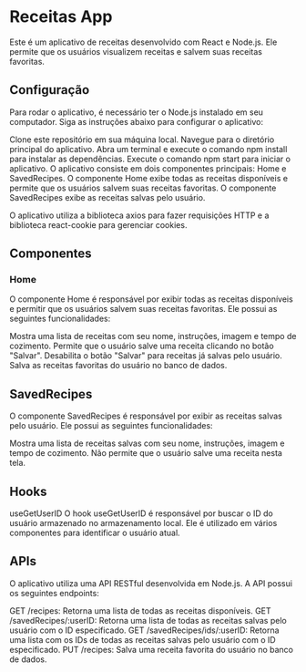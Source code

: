 # Receitas App
Este é um aplicativo de receitas desenvolvido com React e Node.js. Ele permite que os usuários visualizem receitas e salvem suas receitas favoritas.

## Configuração
Para rodar o aplicativo, é necessário ter o Node.js instalado em seu computador. Siga as instruções abaixo para configurar o aplicativo:

Clone este repositório em sua máquina local.
Navegue para o diretório principal do aplicativo.
Abra um terminal e execute o comando npm install para instalar as dependências.
Execute o comando npm start para iniciar o aplicativo.
O aplicativo consiste em dois componentes principais: Home e SavedRecipes. O componente Home exibe todas as receitas disponíveis e permite que os usuários salvem suas receitas favoritas. O componente SavedRecipes exibe as receitas salvas pelo usuário.

O aplicativo utiliza a biblioteca axios para fazer requisições HTTP e a biblioteca react-cookie para gerenciar cookies.

## Componentes
### Home
O componente Home é responsável por exibir todas as receitas disponíveis e permitir que os usuários salvem suas receitas favoritas. Ele possui as seguintes funcionalidades:

Mostra uma lista de receitas com seu nome, instruções, imagem e tempo de cozimento.
Permite que o usuário salve uma receita clicando no botão "Salvar".
Desabilita o botão "Salvar" para receitas já salvas pelo usuário.
Salva as receitas favoritas do usuário no banco de dados.

## SavedRecipes
O componente SavedRecipes é responsável por exibir as receitas salvas pelo usuário. Ele possui as seguintes funcionalidades:

Mostra uma lista de receitas salvas com seu nome, instruções, imagem e tempo de cozimento.
Não permite que o usuário salve uma receita nesta tela.

## Hooks
useGetUserID
O hook useGetUserID é responsável por buscar o ID do usuário armazenado no armazenamento local. Ele é utilizado em vários componentes para identificar o usuário atual.

## APIs
O aplicativo utiliza uma API RESTful desenvolvida em Node.js. A API possui os seguintes endpoints:

GET /recipes: Retorna uma lista de todas as receitas disponíveis.
GET /savedRecipes/:userID: Retorna uma lista de todas as receitas salvas pelo usuário com o ID especificado.
GET /savedRecipes/ids/:userID: Retorna uma lista com os IDs de todas as receitas salvas pelo usuário com o ID especificado.
PUT /recipes: Salva uma receita favorita do usuário no banco de dados.
